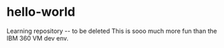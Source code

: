 # hello-world
Learning repository -- to be deleted
This is sooo much more fun than the IBM 360 VM dev env.
